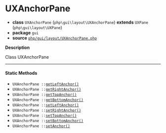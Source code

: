 # UXAnchorPane

- **class** `UXAnchorPane` (`php\gui\layout\UXAnchorPane`) **extends** `UXPane` (`php\gui\layout\UXPane`)
- **package** `gui`
- **source** [`php/gui/layout/UXAnchorPane.php`](./src/main/resources/JPHP-INF/sdk/php/gui/layout/UXAnchorPane.php)

**Description**

Class UXAnchorPane

---

#### Static Methods

- `UXAnchorPane ::`[`getLeftAnchor()`](#method-getleftanchor)
- `UXAnchorPane ::`[`getRightAnchor()`](#method-getrightanchor)
- `UXAnchorPane ::`[`getTopAnchor()`](#method-gettopanchor)
- `UXAnchorPane ::`[`getBottomAnchor()`](#method-getbottomanchor)
- `UXAnchorPane ::`[`setLeftAnchor()`](#method-setleftanchor)
- `UXAnchorPane ::`[`setRightAnchor()`](#method-setrightanchor)
- `UXAnchorPane ::`[`setTopAnchor()`](#method-settopanchor)
- `UXAnchorPane ::`[`setBottomAnchor()`](#method-setbottomanchor)
- `UXAnchorPane ::`[`setAnchor()`](#method-setanchor)